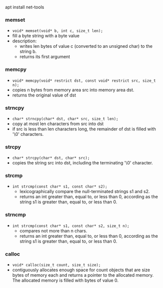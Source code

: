 apt install net-tools


### memset
- ```void* memset(void* b, int c, size_t len);```
- fill a byte string with a byte value
- description:
	- writes len bytes of value c (converted to an unsigned char) to the string b.
	- returns its first argument

### memcpy
- ```void* memcpy(void* restrict dst, const void* restrict src, size_t n);```
- copies n bytes from memory area src into memory area dst.
- returns the original value of dst

### strncpy
- ```char* strncpy(char* dst, char* src, size_t len);```
- copy at most len characters from src into dst
- if src is less than len characters long, the remainder of dst is filled with '\\0' characters.

### strcpy
- ```char* strcpy(char* dst, char* src);```
- copies the string src into dst, including the terminating '\\0' character.

### strcmp
- ```int strcmp(const char* s1, const char* s2);```
	- lexicographically compare the null-terminated strings s1 and s2.
	- returns an int greater than, equal to, or less than 0, according as the string s1 is greater than, equal to, or less than 0.

### strncmp
- ```int strcmp(const char* s1, const char* s2, size_t n);```
	- compares not more than n chars.
	- returns an int greater than, equal to, or less than 0, according as the string s1 is greater than, equal to, or less than 0.

### calloc
- ```void* calloc(size_t count, size_t size);```
- contiguously allocates enough space for count objects that are size bytes of memory each and returns a pointer to the allocated memory. The allocated memory is filled with bytes of value 0.